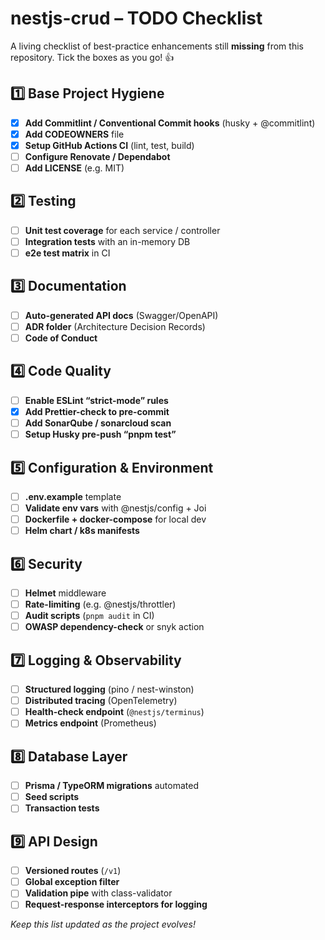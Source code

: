 # nestjs-crud – TODO Checklist

A living checklist of best-practice enhancements still **missing** from
this repository. Tick the boxes as you go! 👍

## 1️⃣ Base Project Hygiene
- [X] **Add Commitlint / Conventional Commit hooks** (husky + @commitlint)
- [X] **Add CODEOWNERS** file
- [X] **Setup GitHub Actions CI** (lint, test, build)
- [ ] **Configure Renovate / Dependabot**
- [ ] **Add LICENSE** (e.g. MIT)

## 2️⃣ Testing
- [ ] **Unit test coverage** for each service / controller
- [ ] **Integration tests** with an in-memory DB
- [ ] **e2e test matrix** in CI

## 3️⃣ Documentation
- [ ] **Auto-generated API docs** (Swagger/OpenAPI)
- [ ] **ADR folder** (Architecture Decision Records)
- [ ] **Code of Conduct**

## 4️⃣ Code Quality
- [ ] **Enable ESLint “strict-mode” rules**
- [X] **Add Prettier-check to pre-commit**
- [ ] **Add SonarQube / sonarcloud scan**
- [ ] **Setup Husky pre-push “pnpm test”**

## 5️⃣ Configuration & Environment
- [ ] **.env.example** template
- [ ] **Validate env vars** with @nestjs/config + Joi
- [ ] **Dockerfile + docker-compose** for local dev
- [ ] **Helm chart / k8s manifests**

## 6️⃣ Security
- [ ] **Helmet** middleware
- [ ] **Rate-limiting** (e.g. @nestjs/throttler)
- [ ] **Audit scripts** (`pnpm audit` in CI)
- [ ] **OWASP dependency-check** or snyk action

## 7️⃣ Logging & Observability
- [ ] **Structured logging** (pino / nest-winston)
- [ ] **Distributed tracing** (OpenTelemetry)
- [ ] **Health-check endpoint** (`@nestjs/terminus`)
- [ ] **Metrics endpoint** (Prometheus)

## 8️⃣ Database Layer
- [ ] **Prisma / TypeORM migrations** automated
- [ ] **Seed scripts**
- [ ] **Transaction tests**

## 9️⃣ API Design
- [ ] **Versioned routes** (`/v1`)
- [ ] **Global exception filter**
- [ ] **Validation pipe** with class-validator
- [ ] **Request-response interceptors for logging**

_Keep this list updated as the project evolves!_
